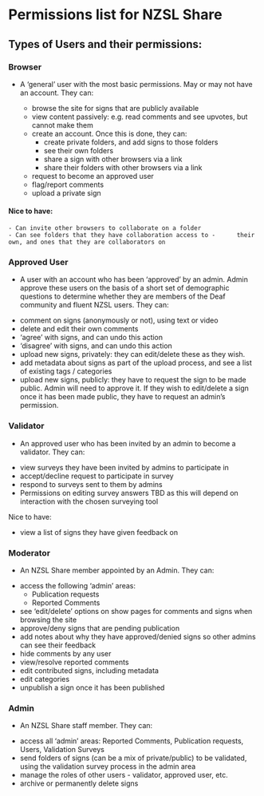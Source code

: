 # Permissions list for NZSL Share

## Types of Users and their permissions:

### Browser
* A ‘general’ user with the most basic permissions. May or may not have an account. They can:

  - browse the site for signs that are publicly available
  - view content passively: e.g. read comments and see upvotes,   but cannot make them
  - create an account. Once this is done, they can:
	  - create private folders, and add signs to those folders
	  - see their own folders
	  - share a sign with other browsers via a link
	  - share their folders with other browsers via a link
  - request to become an approved user
  - flag/report comments
  - upload a private sign

#### Nice to have:
	- Can invite other browsers to collaborate on a folder
	- Can see folders that they have collaboration access to -      their own, and ones that they are collaborators on

### Approved User
* A user with an account who has been ‘approved’ by an admin. Admin approve these users on the basis of a short set of demographic questions to determine whether they are members of  the Deaf community and fluent NZSL users. They can:

- comment on signs (anonymously or not), using text or video
- delete and edit their own comments
- ‘agree’ with signs, and can undo this action
- ‘disagree’ with signs, and can undo this action
- upload new signs, privately: they can edit/delete these as they wish.
- add metadata about signs as part of the upload process, and see a list of existing tags / categories
- upload new signs, publicly: they have to request the sign to be made public. Admin will need to approve it. If they wish to edit/delete a sign once it has been made public, they have to request an admin’s permission.

### Validator
* An approved user who has been invited by an admin to become a validator. They can:

- view surveys they have been invited by admins to participate in
- accept/decline request to participate in survey
- respond to surveys sent to them by admins
- Permissions on editing survey answers TBD as this will depend on interaction with the chosen surveying tool

Nice to have:
- view a list of signs they have given feedback on

### Moderator
* An NZSL Share member appointed by an Admin. They can:

- access the following ‘admin’ areas:
  - Publication requests
  - Reported Comments
- see ‘edit/delete’ options on show pages for comments and signs when browsing the site
- approve/deny signs that are pending publication
- add notes about why they have approved/denied signs so other admins can see their feedback
- hide comments by any user
- view/resolve reported comments
- edit contributed signs, including metadata
- edit categories
- unpublish a sign once it has been published

### Admin
* An NZSL Share staff member. They can:

- access all ‘admin’ areas: Reported Comments, Publication requests, Users, Validation Surveys
- send folders of signs (can be a mix of private/public) to be validated, using the validation survey process in the admin area
- manage the roles of other users - validator, approved user, etc.
- archive or permanently delete signs

